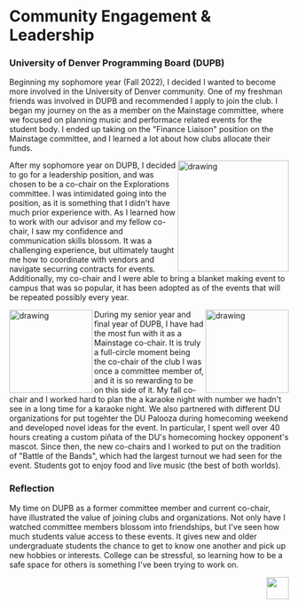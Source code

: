 # Community Engagement & Leadership
### University of Denver Programming Board (DUPB)
Beginning my sophomore year (Fall 2022), I decided I wanted to become more involved in the University of Denver community. One of my freshman friends was involved in DUPB and recommended I apply to join the club. I began my journey on the as a member on the Mainstage committee, where we focused on planning music and performace related events for the student body. I ended up taking on the "Finance Liaison" position on the Mainstage committee, and I learned a lot about how clubs allocate their funds.

<img src="https://github.com/gziliotto12/gziliotto12/blob/main/Assets/Images/banquet.jpeg" alt="drawing" width="200" align = "right"/>After my sophomore year on DUPB, I decided to go for a leadership position, and was chosen to be a co-chair on the Explorations committee. I was intimidated going into the position, as it is something that I didn't have much prior experience with. As I learned how to work with our advisor and my fellow co-chair, I saw my confidence and communication skills blossom. It was a challenging experience, but ultimately taught me how to coordinate with vendors and navigate securring contracts for events. Additionally, my co-chair and I were able to bring a blanket making event to campus that was so popular, it has been adopted as of the events that will be repeated possibly every year.

<img src="https://github.com/gziliotto12/gziliotto12/blob/main/Assets/Images/pinata.jpeg" alt="drawing" width="150" align = "left"/>
<img src="https://github.com/gziliotto12/gziliotto12/blob/main/Assets/Images/botb.jpeg" alt="drawing" width="150" align = "right"/>
During my senior year and final year of DUPB, I have had the most fun with it as a Mainstage co-chair. It is truly a full-circle moment being the co-chair of the club I was once a committee member of, and it is so rewarding to be on this side of it. My fall co-chair and I worked hard to plan the a karaoke night with number we hadn't see in a long time for a karaoke night. We also partnered with different DU organizations for put togehter the DU Palooza during homecoming weekend and developed novel ideas for the event. In particular, I spent well over 40 hours creating a custom piñata of the DU's homecoming hockey opponent's mascot. Since then, the new co-chairs and I worked to put on the tradition of "Battle of the Bands", which had the largest turnout we had seen for the event. Students got to enjoy food and live music (the best of both worlds).

### Reflection
My time on DUPB as a former committee member and current co-chair, have illustrated the value of joining clubs and organizations. Not only have I watched committee members blossom into friendships, but I've seen how much students value access to these events. It gives new and older undergraduate students the chance to get to know one another and pick up new hobbies or interests. College can be stressful, so learning how to be a safe space for others is something I've been trying to work on.

[<img src= "https://img.shields.io/badge/HOME-009688.svg" height="40" align = "right"/>](https://github.com/gziliotto12/gziliotto12)
